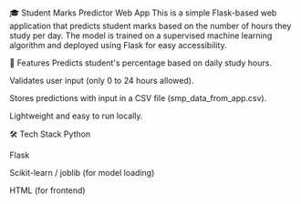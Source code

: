 🎓 Student Marks Predictor Web App
This is a simple Flask-based web application that predicts student marks based on the number of hours they study per day. The model is trained on a supervised machine learning algorithm and deployed using Flask for easy accessibility.

🚀 Features
Predicts student's percentage based on daily study hours.

Validates user input (only 0 to 24 hours allowed).

Stores predictions with input in a CSV file (smp_data_from_app.csv).

Lightweight and easy to run locally.

🛠️ Tech Stack
Python

Flask

Scikit-learn / joblib (for model loading)

HTML (for frontend)

